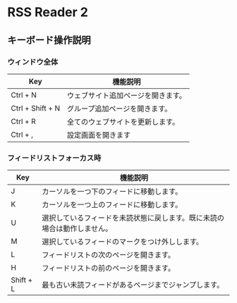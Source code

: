 # RSS Reader 2

## キーボード操作説明

### ウィンドウ全体

| Key              | 機能説明              |
|------------------|-------------------|
| Ctrl + N         | ウェブサイト追加ページを開きます。 |
| Ctrl + Shift + N | グループ追加ページを開きます。   |
| Ctrl + R         | 全てのウェブサイトを更新します。  |
| Ctrl + ,         | 設定画面を開きます         |

### フィードリストフォーカス時

| Key       | 機能説明                                 |
|-----------|--------------------------------------|
| J         | カーソルを一つ下のフィードに移動します。                 |
| K         | カーソルを一つ上のフィードに移動します。                 |
| U         | 選択しているフィードを未読状態に戻します。既に未読の場合は動作しません。 |
| M         | 選択しているフィードのマークをつけ外しします。              |
| L         | フィードリストの次のページを開きます。                  |
| H         | フィードリストの前のページを開きます。                  |
| Shift + L | 最も古い未読フィードがあるページまでジャンプします。           |